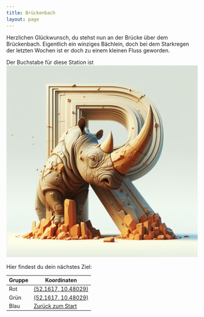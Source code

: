 ```yaml
---
title: Brückenbach
layout: page
---
```


Herzlichen Glückwunsch, du stehst nun an der Brücke über dem Brückenbach.
Eigentlich ein winziges Bächlein, doch bei dem Starkregen der letzten Wochen ist er doch zu einem kleinen Fluss geworden.

Der Buchstabe für diese Station ist  
![R](rhinoceros.jpg)

Hier findest du dein nächstes Ziel:

| Gruppe | Koordinaten                                                                               |
| ------ | ----------------------------------------------------------------------------------------- |
| Rot    | [(52.1617, 10.48029)](https://www.google.com/maps/search/?api=1&query=52.1617%2C10.48029) |
| Grün   | [(52.1617, 10.48029)](https://www.google.com/maps/search/?api=1&query=52.1617%2C10.48029) |
| Blau   | [Zurück zum Start](finish)                                                                |
